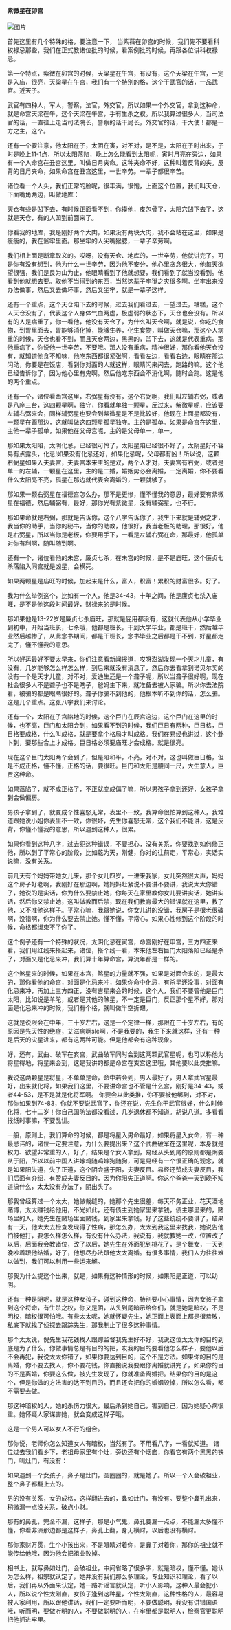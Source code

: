 
#### 紫微星在卯宫

![图片](../img/卯.png)

首先这里有几个特殊的格，要注意一下，
当紫薇在卯宫的时候，我们先不要看科权禄忌那些，我们在正式教诸位批的时候，看案例批的时候，再跟各位讲科权禄忌。

第一个特点，紫微在卯宫的时候，天梁星在午宫，有没有，这个天梁在午宫，一定是入庙，很亮，天梁星在午宫，我们有一个特别的格，这个干武官的话，一品武官。近天子。

武官有四种人，军人，警察，法官，外交官，所以如果一个外交官，拿到这种命，就是命宫天梁在午，这个天梁在午宫，手有生杀之权。所以我算过很多人，当司法官的话，一直往上走当司法院长，警察的话干局长，外交官的话，干大使！都是一方之主，这个。

还有一个要注意，他太阳在子，太阴在寅，对不对，是不是，太阳在子时出来，子时是晚上11-1点，所以太阳落陷，晚上怎么能看到太阳呢，寅时月亮在旁边，如果有一个人命宫在丑宫这里，叫做日月夹命。这种夹命不好，这种叫着反背的夹。反背的日月夹命，如果命宫在丑宫这里，一世辛劳。一辈子都很辛苦。

诸位看一个人头，我们正常的脸呢，很丰满，很饱，上面这个位置，我们叫天仓，下面嘴角两边，叫做地库：

天仓有些是凹下去，有时候正面看不到，你摸他，皮包骨了，太阳穴凹下去了，这就是天仓，有的人凹到前面来了。

你看我的地库，我是刚好两个大肉，如果没有两块大肉，我不会站在这里，如果是瘦瘦的，我在监牢里面。那坐牢的人尖嘴猴腮，一辈子辛劳啊。

我们相上面是断章取义的。哎呀，没有天仓、地库的，一世辛劳，他就讲完了。可是你有没有想到，他为什么一世辛劳，因为他不安分，他心里贪念很大，他每天欲望很强，我们是艮为山为止，他眼睛看到了他就想要，我们看到了就当没看到。他看到他就想去要。取他不当得到的东西，当然这辈子牢狱之灾很多啊。坐牢出来没办法做事，然后又去做坏事，然后又坐牢，就是一辈子这样。

还有一个重点，这个天仓陷下去的时候，过去我们看过去，一望过去，糟糕，这个人天仓没有了，代表这个人身体气血两虚，极虚弱的状态下，天仓也会没有。所以有的人是病重了，你一看他，他没有天仓了，为什么叫天仓啊，就是说，你吃的食物，到胃里面去，胃能够消化掉，能够生养，化生食物，叫做天仓嘛，那这个人病重的时候，天仓也看不到，而且天仓两边，黑黑的，凹下去，这就是代表重病。那他重病了，你说他一世辛苦，不要哦。那人没有重病，精神很好，那你看他天仓没有，就知道他食不知味，他吃东西都很紧张啊，看看左边，看看右边，眼睛在那边闪动，你要是在饭店，看到你对面的人就这样，眼睛闪来闪去，跑路的嘛。这个他已经告诉你了，因为他心里有鬼啊。然后他吃东西会不消化啊，随时会跑。这是他的两个重点。

还有一个，诸位看酉宫这里，右弼星有没有，这个右弼啊，我们叫左辅右弼，或者是八座三台，这四颗星啊，独守，你看就单独一颗星，反过来，紫微星呢，应该要左辅右弼来会，同样辅弼星也要会到紫微星是不是比较好，他现在上面星都没有，一颗星在酉那边，这就叫做这四颗星孤星独守。主的是孤单。如果是命宫在这里，主他一辈子孤单，如果他在父母宫呢，主的是父母单一，单一。

那如果太阳陷，太阴化忌，已经很可怜了，太阳星陷已经很不好了，太阴星好不容易有点露头，化忌!如果没有化忌还好，如果化忌呢，父母都有凶！所以说，这颗右弼星如果入夫妻宫，夫妻宫本来主的是双，两个人才对，夫妻宫有右弼，或者是单一的左辅，一颗星在这里，主的是二婚，婚姻势必会离婚，一定离婚，你不要看什么太阳亮不亮，孤星在那边就代表会离婚的，一颗就够了。

那如果一颗右弼星在福德宫怎么办，那不是更惨，懂不懂我的意思，最好要有紫微星在福德，然后辅弼有，最好，那你光有紫微星，没有辅弼星，也不行。

那如果命就是右弼，那就是告诉你，这个八字告诉你了，我生下来就是辅弼之才，我当你的助手，当你的秘书，当你的助教，他很好，我当老板的助理，那很好，他是右弼星，所以当你是老板，你要用手下，一看是左辅右弼在命，那最好，他孤单对你有利啊，随叫随到啊。

还有一个，诸位看他的未宫，廉贞七杀，在未宫的时候，是不是庙旺，这个廉贞七杀落陷入同宫就是凶星，会横死。

如果两颗星是庙旺的时候，加起来是什么，富人，积富！累积的财富很多。好了。

我为什么举例这个，比如有一个人，他是34-43，十年之间，他是廉贞七杀入庙旺，是不是他这段时间最好，财禄来的是时候。

那如果他是13-22岁是廉贞七杀庙旺，那就是屁用都没有，这就代表他从小学毕业到初中，开始当班长，七杀哦，他都是班长，干到大学毕业，都是班干，然后越毕业然后越惨了，从此念书期间，都是干班长，念书毕业之后都是干不到，好星都走完了，懂不懂我的意思。

所以好运最好不要太早来，你们注意看新闻报道，哎呀澎湖发现一个天才儿童，有没有，几岁能够怎么样怎么样，到后来就没有消息了，然后你去看拿到诺贝尔奖的没有一个是天才儿童，对不对，爱迪生还是一个聋子呢，所以当聋子很好啊，现在社会很多人不是聋子也不是瞎子，爸妈生下来，就准备去被人家骗。所以你去法院看，被骗的都是眼睛很好的。聋子你骗不到他的，他根本听不到你的话，怎么骗。这是几个重点。这张八字我们来讨论。

还有一个，太阳在子宫陷地的时候，这个巨门在辰宫这边，这个巨门在这里的时候，也不亮，巨门和太阳会到，如果看不到的时候，我们巨日有两种，巨日格，巨日格要成格，什么叫成格，就是要拿个格局才叫成格。我们在易经也讲过，这个卦卜到，要那些合上才成格。巨日格必须要庙旺才会成格。就是很亮。

现在这个巨门太阳两个会到了，但是陷和平，不亮，对不对，这也叫做巨日格，但是不成正格，懂不懂，正格的话，要很旺。巨门和太阳是腰间一尺，大生意人，巨贾这种命。

如果落陷了，就不成正格了，不正就变成偏了嘛，所以男孩子拿到还好，女孩子拿到会做偏房。

男孩子拿到了，就变成个性喜怒无常，表里不一致，我算命很怕算到这种人，我难道跟她说小姐你表里不一致，你很坏，先生你喜怒无常，这个我们不能讲，这是反背，你懂不懂我的意思，所以遇到这种人，很累。

如果你看到这种八字，过去犯这种错误，不要担心，没有关系，你要找到如何修正他，所以到了平常心的阶段，比如乾为天，刚健，你对的往前走，平常心，实话实说嘛，没有关系。

前几天有个妈妈带她女儿来，那个女儿四岁，一进来我家，女儿突然很大声，妈妈这个房子好老啊，我刚好在那边啊，她妈妈赶紧说不要讲不要讲，我说太太你错了，她说的是实话，你为什么要禁止她，你每天在家里教你女儿要讲实话，她讲实话，然后你又禁止她，这叫做教而后禁，现在我们教育最大的错误就在这里，教了他，又不准他这样子。平常心嘛，我跟她说，你女儿讲的没错，我房子是很老很破啊，没错啊，你为什么要去禁止她。懂不懂，平常心，如果心性修到这个阶段的时候，命格都绑束不了你了。

这个例子还有一个特殊的状况，太阴化忌在寅宫，命宫刚好在申宫，三方四正来看，我们用红线来搭起来，诸位，搭个线一看，本来他左右巨门太阳落陷已经是杀了，对面又是化忌来冲，我们算十年算命宫，算流年都是一样的。

这个煞星来的时候，如果在本宫，煞星的力量就不强，如果是对面会来的，是最大的，那你看他的命宫，对面是化忌来冲，如果你命中化忌，有杀星还没事，对面有化忌来冲，再加上三方四正，没有吉星来会的时候，这个人，我们不要管他是巨门太阳，比如说是羊陀，或者是其他的煞星，不一定是巨门，反正那个星不好，那对面是化忌来冲的时候，我们有个格，就叫做半空折翅。

这就是说限会在中年，三十岁左右，这是一个定律一样，那限在三十岁左右，有的原因是先天性的绝症，艾滋病啊sle啊，不是我要的，我生下来就这样，还有一种是后天的灾星进来，都有这两种可能。但是他都会有这种现象。

好，还有，武曲、破军在亥宫，武曲破军同时会到这两颗武官星呢，也可以称他为将星得地，将星来会到，这是我讲的都是命宫在亥宫这里哦，其他要以此类推嘛。

我说这两颗星是将星，不单单是命，命中若会到，男人最好了，男人拿武官星最好，出来就化将，如果我们这里，不要讲命宫也不管是什么宫，刚好是34-43，或者44-53，是不是就是化将军啊。 你要会以此类推，你不要被他绑到，对不对，那你如果到74-83，你就不要说武官了，你还在说，先生你干武官很好，什么时候化将，七十二岁！你自己国防法都没看过，几岁退休都不知道。胡说八道。多看看报纸时事嘛，不要乱讲。

一般，原则上，我们算命的时候，都是将星入男命最好，如果将星入女命，有一种最忌讳的，诸位一定要注意，为什么要提出来？这个武曲破军在这里呢，本身就是权力、欲望非常重的人，好了，结果是个女人拿到，易经从头到尾的原则都是阴要从于阳，所以以前中国人讲嫁鸡随鸡嫁狗随狗，可是易经有一个很正确的观念，就是如果阳失道，失了正道，这个阴会盛于阳，夫妻反目。易经还赞成夫妻反目，我们后面有介绍，有赞成夫妻反目的，因为你阳失正道啊。你这个爸爸一天到晚不知道搞什么，太太没有办法了，阴出头了。

那我曾经算过一个太太，她做裁缝的，她那个先生很差，每天不务正业，花天酒地赌博，太太赚钱给他用，不光如此，还有债主到她家里来拿钱，债主哪里来的，赌场里的人，她先生在赌场里面赌钱，到家里来拿钱。好了这些统统不要讲了，结果有一天，他太太去检查发现得了性病，那怎么办，太太到我这里来找我，她说告他怕被他打，要怎么样怎么样，有没有什么办法，我说有，我就教她一改，位置改了以后，后面我会教诸位，改了以后，她先生在外面犯到桃花了，是个舞女，一天到晚吵着跟他结婚，好了，他想尽办法跟他太太离婚。有很多事情，我们人力往往难以做到，我们可以利用一些运来解。

那我为什么提这个出来，就是，如果有这种情形的时候，如果阳是正道，可以助阴。

还有一种是阴呢，就是这种女孩子，碰到这种命，特别要小心事情，因为女孩子拿到这个将命，有生杀之权，你又是阴，从头到尾暗示给你们，就是她是暗权，不是明权，暗权很可怕哦。有些太太呢，她就怀疑先生，她正面上表面上都是很恭敬，私底下就找了侦探去跟踪先生，那我制止了很多这种事情。

那个太太说，倪先生我花钱找人跟踪监督我先生好不好，我说这位太太你的目的到底是为了什么，你做事情总是有目的的把，哎我的目的要看他怎么样子，要他以后不会再犯，我说太太你错了，如果你要达到目的，这个不是方法。如果你的目的是离婚，你不要去找人，你不要花钱，你直接说我要跟你离婚就讲完了，如果你的目的不是离婚，你要这么做，被先生发现了，你就准备离婚把。结果你的目的是这个，但是你做的方法害的达不到目的，而且还会把你的婚姻毁掉，所以怎么看，都不需要去做。

那这种暗权的人，她的杀伤力很大，最后杀到她自己，害到自己，因为她疑心病很重。她怀疑人家谋害她，就会变成这样子哦。

这是一个男人可以女人不行的组合。

那你说，老师你怎么知道女人有暗权，当然有了。不用看八字，一看就知道。
诸位过去我们看乡下，老祖母家里有个灶，旁边还有个烟囱，你看它有两个黑黑的铁门，叫灶门，有没有：
 
如果遇到一个女孩子，鼻子是灶门，圆圈圈的，就是她了。所以一个人会破祖业，整个鼻子都翻上去的。

男的没有关系，女的成格，这样翻进去的，鼻如灶门，有没有。要整个鼻孔出来，稍微漏一点没关系，破点小财。

那有的鼻孔，完全不漏，这样子，那是小气鬼，鼻孔要漏一点点，不能漏太多懂不懂，你看非洲那边都是这样子，鼻孔上翻，身无横财，以后也没有横财。

那你家财万贯，生个小孩出来，不是眼睛对着你，是鼻子对着你，那你的祖业就不能传给他哦，因为他会把祖业败掉。

相书上，就写鼻如灶门，会破祖业，中间省略了很多字，就是暗权，懂不懂。她认为怎么样，祖宗就认定了，她并没有我们那么多理论，专业知识和理论，看了以后，我们再从外面来认定，她一路听谣言就认定，听小人影响，这种人最会犯小人，所以说个性太刚直，女孩子逢到这种星，个性太刚直，这种性格的人，最容易被人家利用，所以跟他讲话，我们一定要听而明，不要做聪明，我没有讲错国语哦，听而明，要做听明的人，不要做聪明的人，在牢里都是聪明人，检察官更聪明把他抓进牢里。
